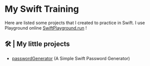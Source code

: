 # My Swift Training
Here are listed some projects that I created to practice in Swift.
I use Playground online [SwiftPlayground.run](http://swiftplayground.run/) !

## 🛠 | My little projects
- [passwordGenerator](https://github.com/Thomas-Dulompont/SwiftTraining/blob/main/passwordGenerator.swift) (A Simple Swift Password Generator)
